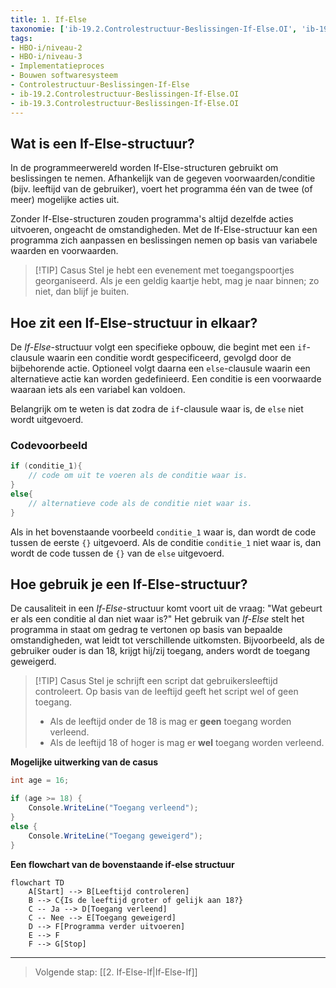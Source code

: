 ```yaml
---
title: 1. If-Else
taxonomie: ['ib-19.2.Controlestructuur-Beslissingen-If-Else.OI', 'ib-19.3.Controlestructuur-Beslissingen-If-Else.OI']
tags:
- HBO-i/niveau-2
- HBO-i/niveau-3
- Implementatieproces
- Bouwen softwaresysteem
- Controlestructuur-Beslissingen-If-Else
- ib-19.2.Controlestructuur-Beslissingen-If-Else.OI
- ib-19.3.Controlestructuur-Beslissingen-If-Else.OI
---
```


## Wat is een If-Else-structuur?
In de programmeerwereld worden If-Else-structuren gebruikt om beslissingen te nemen. Afhankelijk van de gegeven voorwaarden/conditie (bijv. leeftijd van de gebruiker), voert het programma één van de twee (of meer) mogelijke acties uit.

Zonder If-Else-structuren zouden programma's altijd dezelfde acties uitvoeren, ongeacht de omstandigheden. Met de If-Else-structuur kan een programma zich aanpassen en beslissingen nemen op basis van variabele waarden en voorwaarden.

> [!TIP] Casus
> Stel je hebt een evenement met toegangspoortjes georganiseerd.  Als je een geldig kaartje hebt, mag je naar binnen; zo niet, dan blijf je buiten.

## Hoe zit een If-Else-structuur in elkaar?
De *If-Else*-structuur volgt een specifieke opbouw, die begint met een `if`-clausule waarin een conditie wordt gespecificeerd, gevolgd door de bijbehorende actie. Optioneel volgt daarna een `else`-clausule waarin een alternatieve actie kan worden gedefinieerd. Een conditie is een voorwaarde waaraan iets als een variabel kan voldoen.

Belangrijk om te weten is dat zodra de `if`-clausule waar is, de `else` niet wordt uitgevoerd. 

### Codevoorbeeld
```C#
if (conditie_1){
    // code om uit te voeren als de conditie waar is.
}
else{
    // alternatieve code als de conditie niet waar is.
}
```

Als in het bovenstaande voorbeeld `conditie_1` waar is, dan wordt de code tussen de eerste `{}`  uitgevoerd. 
Als de conditie `conditie_1` niet waar is, dan wordt de code tussen de `{}` van de `else` uitgevoerd.

## Hoe gebruik je een If-Else-structuur?
De causaliteit in een *If-Else*-structuur komt voort uit de vraag: "Wat gebeurt er als een conditie al dan niet waar is?" Het gebruik van *If-Else* stelt het programma in staat om gedrag te vertonen op basis van bepaalde omstandigheden, wat leidt tot verschillende uitkomsten. Bijvoorbeeld, als de gebruiker ouder is dan 18, krijgt hij/zij toegang, anders wordt de toegang geweigerd.

> [!TIP] Casus
> Stel je schrijft een script dat gebruikersleeftijd controleert. Op basis van de leeftijd geeft het script wel of geen toegang.
> - Als de leeftijd onder de 18 is mag er **geen** toegang worden verleend.
> - Als de leeftijd 18 of hoger is mag er **wel** toegang worden verleend.

**Mogelijke uitwerking van de casus**
```C#
int age = 16;

if (age >= 18) {
    Console.WriteLine("Toegang verleend");
}
else {
    Console.WriteLine("Toegang geweigerd");
}
```

**Een flowchart van de bovenstaande if-else structuur**
```mermaid
flowchart TD
    A[Start] --> B[Leeftijd controleren]
    B --> C{Is de leeftijd groter of gelijk aan 18?}
    C -- Ja --> D[Toegang verleend]
    C -- Nee --> E[Toegang geweigerd]
    D --> F[Programma verder uitvoeren]
    E --> F
    F --> G[Stop]
```

---

> Volgende stap: [[2. If-Else-If|If-Else-If]]

